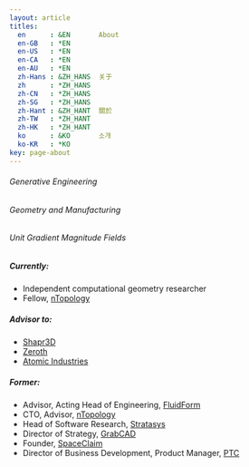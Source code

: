 ```yaml
---
layout: article
titles:
  en      : &EN       About
  en-GB   : *EN
  en-US   : *EN
  en-CA   : *EN
  en-AU   : *EN
  zh-Hans : &ZH_HANS  关于
  zh      : *ZH_HANS
  zh-CN   : *ZH_HANS
  zh-SG   : *ZH_HANS
  zh-Hant : &ZH_HANT  關於
  zh-TW   : *ZH_HANT
  zh-HK   : *ZH_HANT
  ko      : &KO       소개
  ko-KR   : *KO
key: page-about
---
```


###### Generative Engineering
###### Geometry and Manufacturing
###### Unit Gradient Magnitude Fields

##### Currently:
* Independent computational geometry researcher
* Fellow, [nTopology](https://ntopology.com)

##### Advisor to:
* [Shapr3D](https://shapr3d.com)
* [Zeroth](https://zeroth.oo)
* [Atomic Industries](https://www.atomic.industries/)

##### Former:
* Advisor, Acting Head of Engineering, [FluidForm](https://fluidform.com)
* CTO, Advisor, [nTopology](https://ntopology.com)
* Head of Software Research, [Stratasys](https://stratasys.com)
* Director of Strategy, [GrabCAD](https://www.grabcad.com)
* Founder, [SpaceClaim](www.spaceclaim.com)
* Director of Business Development, Product Manager, [PTC](https://www.ptc.com)


